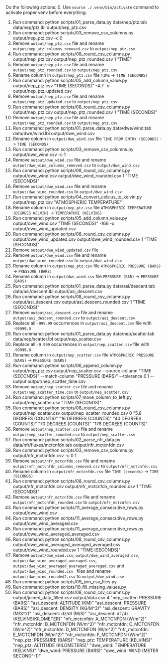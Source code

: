 Do the following actions:
0. Use `source ./.venv/bin/activate` command to activate proper venv before everything.
1. Run command: python scripts/01_parse_data.py data/nep/ptz.tab data/nep/ptz.lbl output/nep_ptz.csv
2. Run command: python scripts/03_remove_csv_columns.py output/nep_ptz.csv -c 0
3. Remove `output/nep_ptz.csv` file and rename `output/nep_ptz_columns_removed.csv` to `output/nep_ptz.csv`
4. Run command: python scripts/08_round_csv_columns.py output/nep_ptz.csv output/nep_ptz_rounded.csv 1 "TIME"
5. Remove `output/nep_ptz.csv` file and rename `output/nep_ptz_rounded.csv` to `output/nep_ptz.csv`
6. Rename column in `output/nep_ptz.csv` file `TIME` -> `TIME (SECONDS)`
7. Run command: python scripts/05_add_column_value.py output/nep_ptz.csv "TIME (SECONDS)" -4.7 -o output/nep_ptz_updated.csv
8. Remove `output/nep_ptz.csv` file and rename `output/nep_ptz_updated.csv` to `output/nep_ptz.csv`
9. Run command: python scripts/08_round_csv_columns.py output/nep_ptz.csv output/nep_ptz_rounded.csv 1 "TIME (SECONDS)"
10. Remove `output/nep_ptz.csv` file and rename `output/nep_ptz_rounded.csv` to `output/nep_ptz.csv`
11. Run command: python scripts/01_parse_data.py data/dwe/wind.tab data/dwe/wind.lbl output/dwe_wind.csv
12. Rename column in `output/dwe_wind.csv` file `TIME FROM ENTRY (SECONDS)` -> `TIME (SECONDS)`
13. Run command: python scripts/03_remove_csv_columns.py output/dwe_wind.csv -c 1
14. Remove `output/dwe_wind.csv` file and rename `output/dwe_wind_columns_removed.csv` to `output/dwe_wind.csv`
15. Run command: python scripts/08_round_csv_columns.py output/dwe_wind.csv output/dwe_wind_rounded.csv 1 "TIME (SECONDS)"
16. Remove `output/dwe_wind.csv` file and rename `output/dwe_wind_rounded.csv` to `output/dwe_wind.csv`
17. Run command: python scripts/04_convert_celsius_to_kelvin.py output/nep_ptz.csv "ATMOSPHERIC TEMPERATURE"
18. Rename column in `output/nep_ptz.csv` file `ATMOSPHERIC TEMPERATURE (DEGREES KELVIN)` -> `TEMPERATURE (KELVINS)`
19. Run command: python scripts/05_add_column_value.py output/dwe_wind.csv "TIME (SECONDS)" -166 -o output/dwe_wind_updated.csv
20. Run command: python scripts/08_round_csv_columns.py output/dwe_wind_updated.csv output/dwe_wind_rounded.csv 1 "TIME (SECONDS)"
21. Remove `output/dwe_wind_updated.csv` file
22. Remove `output/dwe_wind.csv` file and rename `output/dwe_wind_rounded.csv` to `output/dwe_wind.csv`
23. Rename column in `output/nep_ptz.csv` file `ATMOSPHERIC PRESSURE (BARS)` -> `PRESSURE (BARS)`
24. Rename column in `output/dwe_wind.csv` file `PRESSURE (BAR)` -> `PRESSURE (BARS)`
25. Run command: python scripts/01_parse_data.py data/asi/descent.tab data/asi/descent.lbl output/asi_descent.csv
26. Run command: python scripts/08_round_csv_columns.py output/asi_descent.csv output/asi_descent_rounded.csv 1 "TIME (SECONDS)"
27. Remove `output/asi_descent.csv` file and rename `output/asi_descent_rounded.csv` to `output/asi_descent.csv`
28. Replace all `-999.99` occurrences in `output/asi_descent.csv` file with `-99999.0`
29. Run command: python scripts/01_parse_data.py data/nep/scatter.tab data/nep/scatter.lbl output/nep_scatter.csv
30. Replace all `-9.999` occurrences in `output/nep_scatter.csv` file with `-99999.0`
31. Rename column in `output/nep_scatter.csv` file `ATMOSPHERIC PRESSURE (BARS)` -> `PRESSURE (BARS)`
32. Run command: python scripts/06_append_column.py output/nep_ptz.csv output/nep_scatter.csv --source-column "TIME (SECONDS)" --match-column "PRESSURE (BARS)" --tolerance 0.1 --output output/nep_scatter_time.csv
33. Remove `output/nep_scatter.csv` file and rename `output/nep_scatter_time.csv` to `output/nep_scatter.csv`
34. Run command: python scripts/07_move_column_to_left.py output/nep_scatter.csv "TIME (SECONDS)"
35. Run command: python scripts/08_round_csv_columns.py output/nep_scatter.csv output/nep_scatter_rounded.csv 0 "5.8 DEGREES (COUNTS)" "16 DEGREES (COUNTS)" "40 DEGREES (COUNTS)" "70 DEGREES (COUNTS)" "178 DEGREES (COUNTS)"
36. Remove `output/nep_scatter.csv` file and rename `output/nep_scatter_rounded.csv` to `output/nep_scatter.csv`
38. Run command: python scripts/02_parse_nfr_data.py data/nfr/fluxes/mctcnfdn.tab output/nfr_mctcnfdn.csv
39. Run command: python scripts/03_remove_csv_columns.py output/nfr_mctcnfdn.csv -c 0 1
40. Remove `output/nfr_mctcnfdn.csv` file and rename `output/nfr_mctcnfdn_columns_removed.csv` to `output/nfr_mctcnfdn.csv`
41. Rename column in `output/nfr_mctcnfdn.csv` file `TIME (seconds)` -> `TIME (SECONDS)`
42. Run command: python scripts/08_round_csv_columns.py output/nfr_mctcnfdn.csv output/nfr_mctcnfdn_rounded.csv 1 "TIME (SECONDS)"
43. Remove `output/nfr_mctcnfdn.csv` file and rename `output/nfr_mctcnfdn_rounded.csv` to `output/nfr_mctcnfdn.csv`
44. Run command: python scripts/11_average_consecutive_rows.py output/dwe_wind.csv
45. Run command: python scripts/11_average_consecutive_rows.py output/dwe_wind_averaged.csv
46. Run command: python scripts/11_average_consecutive_rows.py output/dwe_wind_averaged_averaged.csv
47. Run command: python scripts/08_round_csv_columns.py output/dwe_wind_averaged_averaged_averaged.csv output/dwe_wind_rounded.csv 1 "TIME (SECONDS)"
48. Remove `output/dwe_wind.csv`, `output/dwe_wind_averaged.csv`, `output/dwe_wind_averaged_averaged.csv`, `output/dwe_wind_averaged_averaged_averaged.csv` and `output/dwe_wind_rounded.csv ` files and rename `output/dwe_wind_rounded2.csv` to `output/dwe_wind.csv`
49. Run command: python scripts/09_join_csv_files.py
50. Run command: python scripts/10_fill_missing_values.py
51. Run command: python scripts/08_round_csv_columns.py output/joined_data_filled.csv output/data.csv 4 "nep_scatter: PRESSURE (BARS)" "asi_descent: ALTITUDE (KM)" "asi_descent: PRESSURE (BARS)" "asi_descent: DENSITY (KG/M^3)" "asi_descent: GRAVITY (M/S^2)" "asi_descent: dz/dt (M/S)" "asi_descent: dT/dz (KELVINS/KILOMETER)" "nfr_mctcnfdn: A_MCTCNFDN (W/m^2)" "nfr_mctcnfdn: B_MCTCNFDN (W/m^2)" "nfr_mctcnfdn: C_MCTCNFDN (W/m^2)" "nfr_mctcnfdn: D_MCTCNFDN (W/m^2)" "nfr_mctcnfdn: E_MCTCNFDN (W/m^2)" "nfr_mctcnfdn: F_MCTCNFDN (W/m^2)" "nep_ptz: PRESSURE (BARS)" "nep_ptz: TEMPERATURE (KELVINS)" "nep_ptz: ALTITUDE (KILOMETERS)" "dwe_wind: TEMPERATURE (KELVINS)" "dwe_wind: PRESSURE (BARS)" "dwe_wind: WIND (METER SECOND^-1)"
